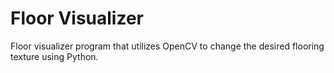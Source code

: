 # Floor Visualizer
Floor visualizer program that utilizes OpenCV to change the desired flooring texture using Python.
